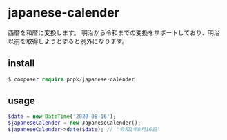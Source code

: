 # japanese-calender

西暦を和暦に変換します。
明治から令和までの変換をサポートしており、明治以前を取得しようとすると例外になります。

## install

```php
$ composer require pnpk/japanese-calender
```
## usage

```php
$date = new DateTime('2020-08-16');
$japaneseCalender = new JapaneseCalender();
$japaneseCalender->date($date); // "令和2年8月16日"
```
